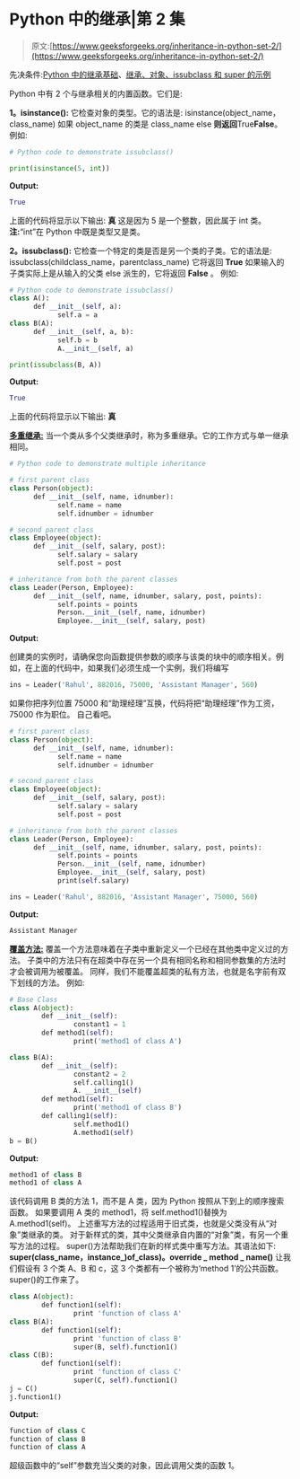 # Python 中的继承|第 2 集

> 原文:[https://www.geeksforgeeks.org/inheritance-in-python-set-2/](https://www.geeksforgeeks.org/inheritance-in-python-set-2/)

先决条件:[Python 中的继承基础](https://www.geeksforgeeks.org/inheritance-in-python/)、[继承、对象、issubclass 和 super 的示例](https://www.geeksforgeeks.org/oop-in-python-set-3-inheritance-examples-of-object-issubclass-and-super/)

Python 中有 2 个与继承相关的内置函数。它们是:

**1。isinstance():** 它检查对象的类型。它的语法是:
isinstance(object_name，class_name)
如果 object_name 的类是 class_name else **则返回**True**False**。
例如:

```py
# Python code to demonstrate issubclass()

print(isinstance(5, int))
```

**Output:**

```py
True

```

上面的代码将显示以下输出:
**真**
这是因为 5 是一个整数，因此属于 int 类。
**注:**“int”在 Python 中既是类型又是类。

**2。issubclass():** 它检查一个特定的类是否是另一个类的子类。它的语法是:
issubclass(childclass_name，parentclass_name)
它将返回 **True** 如果输入的子类实际上是从输入的父类 else 派生的，它将返回 **False** 。
例如:

```py
# Python code to demonstrate issubclass()
class A():
      def __init__(self, a):
            self.a = a
class B(A):
      def __init__(self, a, b):
            self.b = b
            A.__init__(self, a)

print(issubclass(B, A))
```

**Output:**

```py
True

```

上面的代码将显示以下输出:
**真**

**<u>多重继承:</u>**
当一个类从多个父类继承时，称为多重继承。它的工作方式与单一继承相同。

```py
# Python code to demonstrate multiple inheritance

# first parent class
class Person(object):                  
      def __init__(self, name, idnumber):
            self.name = name
            self.idnumber = idnumber

# second parent class      
class Employee(object):                
      def __init__(self, salary, post):
            self.salary = salary
            self.post = post

# inheritance from both the parent classes      
class Leader(Person, Employee):        
      def __init__(self, name, idnumber, salary, post, points):
            self.points = points
            Person.__init__(self, name, idnumber)
            Employee.__init__(self, salary, post)   
```

**Output:**

创建类的实例时，请确保您向函数提供参数的顺序与该类的块中的顺序相关。例如，在上面的代码中，如果我们必须生成一个实例，我们将编写

```py
ins = Leader('Rahul', 882016, 75000, 'Assistant Manager', 560)
```

如果你把序列位置 75000 和“助理经理”互换，代码将把“助理经理”作为工资，75000 作为职位。
自己看吧。

```py
# first parent class
class Person(object):                 
      def __init__(self, name, idnumber):
            self.name = name
            self.idnumber = idnumber

# second parent class      
class Employee(object):                
      def __init__(self, salary, post):
            self.salary = salary
            self.post = post

# inheritance from both the parent classes      
class Leader(Person, Employee):        
      def __init__(self, name, idnumber, salary, post, points):
            self.points = points
            Person.__init__(self, name, idnumber)
            Employee.__init__(self, salary, post)
            print(self.salary)

ins = Leader('Rahul', 882016, 'Assistant Manager', 75000, 560)
```

**Output:**

```py
Assistant Manager

```

**<u>覆盖方法:</u>**
覆盖一个方法意味着在子类中重新定义一个已经在其他类中定义过的方法。
子类中的方法只有在超类中存在另一个具有相同名称和相同参数集的方法时才会被调用为被覆盖。
同样，我们不能覆盖超类的私有方法，也就是名字前有双下划线的方法。
例如:

```py
# Base Class
class A(object):                
        def __init__(self):
                constant1 = 1
        def method1(self):
                print('method1 of class A')

class B(A):
        def __init__(self):
                constant2 = 2
                self.calling1()
                A. __init__(self)
        def method1(self):
                print('method1 of class B')
        def calling1(self):
                self.method1()
                A.method1(self)
b = B()
```

**Output:**

```py
method1 of class B
method1 of class A

```

该代码调用 B 类的方法 1，而不是 A 类，因为 Python 按照从下到上的顺序搜索函数。
如果要调用 A 类的 method1，将 self.method1()替换为 A.method1(self)。
上述重写方法的过程适用于旧式类，也就是父类没有从“对象”类继承的类。
对于新样式的类，其中父类继承自内置的“对象”类，有另一个重写方法的过程。
super()方法帮助我们在新的样式类中重写方法。其语法如下:
**super(class_name，instance_)of_class)。override _ method _ name()**
让我们假设有 3 个类 A、B 和 c，这 3 个类都有一个被称为‘method 1’的公共函数。super()的工作来了。

```py
class A(object):
        def function1(self):
                print 'function of class A'
class B(A):
        def function1(self):
                print 'function of class B'
                super(B, self).function1()
class C(B):
        def function1(self):
                print 'function of class C'
                super(C, self).function1()
j = C()
j.function1()
```

**Output:**

```py
function of class C
function of class B
function of class A

```

超级函数中的“self”参数充当父类的对象，因此调用父类的函数 1。